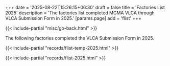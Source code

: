 +++
date = '2025-08-22T15:26:15+06:30'
draft = false
title = 'Factories List 2025'
description = 'The factories list completed MGMA VLCA through VLCA Submission Form in 2025.'
[params.page]
    add = 'flist'
+++

{{< include-partial "misc/go-back.html" >}}

The following factories completed the VLCA Submission Form in 2025.

{{< include-partial "records/flist-temp-2025.html" >}}

{{< include-partial "records/flist-2025.html" >}}
